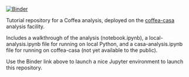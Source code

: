 [![Binder](https://mybinder.org/badge_logo.svg)](https://mybinder.org/v2/gh/CoffeaTeam/coffea-casa-tutorials/master)

Tutorial repository for a Coffea analysis, deployed on the [coffea-casa](https://github.com/CoffeaTeam/coffea-casa) analysis facility.

Includes a walkthrough of the analysis (notebook.ipynb), a local-analysis.ipynb file for running on local Python, and a casa-analysis.ipynb file for running on coffea-casa (not yet available to the public).

Use the Binder link above to launch a nice Jupyter environment to launch this repository.
